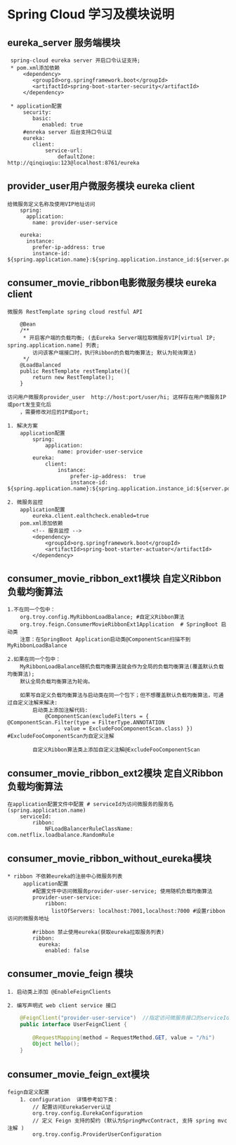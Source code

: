 # Spring Cloud  学习及模块说明                 
## eureka_server 服务端模块
     spring-cloud eureka server 开启口令认证支持;
     * pom.xml添加依赖
         <dependency>
            <groupId>org.springframework.boot</groupId>
            <artifactId>spring-boot-starter-security</artifactId>
         </dependency>

     * application配置
         security:
            basic:
               enabled: true
         #enreka server 后台支持口令认证
         eureka:
            client:
                service-url:
                    defaultZone: http://qinqiuqiu:123@localhost:8761/eureka 

## provider_user用户微服务模块 eureka client
    给微服务定义名称及使用VIP地址访问
        spring:
          application:
            name: provider-user-service
        
        eureka:
          instance:
            prefer-ip-address: true
            instance-id: ${spring.application.name}:${spring.application.instance_id:${server.port}}    


## consumer_movie_ribbon电影微服务模块 eureka client
    微服务 RestTemplate spring cloud restful API
```
    @Bean
    /**
     * 开启客户端的负载均衡; (去Eureka Server端拉取微服务VIP[virtual IP; spring.application.name] 列表; 
        访问该客户端接口时，执行Ribbon的负载均衡算法; 默认为轮询算法)
     */
    @LoadBalanced
    public RestTemplate restTemplate(){
        return new RestTemplate();
    }
```
    访问用户微服务provider_user  http://host:port/user/hi; 这样存在用户微服务IP或port发生变化后
        ，需要修改对应的IP或port;

    1. 解决方案
        application配置
            spring:
                application:
                    name: provider-user-service
            eureka:
                client:
                    instance:
                        prefer-ip-address:  true
                        instance-id: ${spring.application.name}:${spring.application.instance_id:${server.port}}

    2. 微服务监控
        application配置
            eureka.client.ealthcheck.enabled=true
        pom.xml添加依赖
            <!-- 服务监控 -->
            <dependency>
                <groupId>org.springframework.boot</groupId>
                <artifactId>spring-boot-starter-actuator</artifactId>
            </dependency>

## consumer_movie_ribbon_ext1模块 自定义Ribbon负载均衡算法
    1.不在同一个包中：
        org.troy.config.MyRibbonLoadBalance; #自定义Ribbon算法
        org.troy.feign.ConsumerMovieRibbonExt1Application  # SpringBoot 启动类
        注意：在SpringBoot Application启动类@ComponentScan扫描不到MyRibbonLoadBalance

    2.如果在同一个包中：
        MyRibbonLoadBalance随机负载均衡算法就会作为全局的负载均衡算法(覆盖默认负载均衡算法);
        默认全局负载均衡算法为轮询。

        如果写自定义负载均衡算法与启动类在同一个包下；但不想覆盖默认负载均衡算法，可通过自定义注解来解决:
            启动类上添加注解代码:
                @ComponentScan(excludeFilters = { @ComponentScan.Filter(type = FilterType.ANNOTATION
                    , value = ExcludeFooComponentScan.class) }) #ExcludeFooComponentScan为自定义注解

            自定义Ribbon算法类上添加自定义注解@ExcludeFooComponentScan

## consumer_movie_ribbon_ext2模块 定自义Ribbon负载均衡算法
    在application配置文件中配置 # serviceId为访问微服务的服务名(spring.application.name)
        serviceId:
            ribbon:
                NFLoadBalancerRuleClassName: com.netflix.loadbalance.RandomRule 

## consumer_movie_ribbon_without_eureka模块
    * ribbon 不依赖eureka的注册中心微服务列表
         application配置
            #配置文件中访问微服务provider-user-service; 使用随机负载均衡算法
            provider-user-service:
                ribbon:
                  listOfServers: localhost:7001,localhost:7000 #设置ribbon访问的微服务地址
            
            #ribbon 禁止使用eureka(获取eureka拉取服务列表)
            ribbon:
              eureka:
                enabled: false
                
## consumer_movie_feign 模块
    1. 启动类上添加 @EnableFeignClients
    
    2. 编写声明式 web client service 接口
```Java
    @FeignClient("provider-user-service")  //指定访问微服务接口的serviceId
    public interface UserFeignClient {
    
        @RequestMapping(method = RequestMethod.GET, value = "/hi")
        Object hello();
    }
```

## consumer_movie_feign_ext模块 
    feign自定义配置
        1. configuration  详情参考如下类：
            // 配置访问EurekaServer认证
            org.troy.config.EurekaConfiguration   
            // 定义 Feign 支持的契约 (默认为SpringMvcContract, 支持 spring mvc 注解 )
            org.troy.config.ProviderUserConfiguration
       
